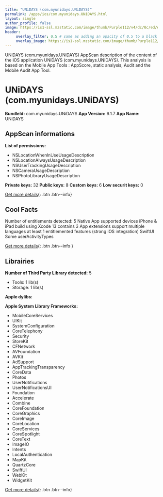 ```yaml
---
title: "UNiDAYS (com.myunidays.UNiDAYS)"
permalink: /apps/ios/com.myunidays.UNiDAYS.html
layout: single
author_profile: false
image: https://is1-ssl.mzstatic.com/image/thumb/Purple112/v4/dc/0c/ed/dc0ced78-9c09-68ea-5054-e303f3d40685/AppIcon-Live-1x_U007emarketing-0-10-0-85-220.png/512x512bb.jpg
header: 
     overlay_filter: 0.5 # same as adding an opacity of 0.5 to a black background
     overlay_image: https://is1-ssl.mzstatic.com/image/thumb/Purple112/v4/dc/0c/ed/dc0ced78-9c09-68ea-5054-e303f3d40685/AppIcon-Live-1x_U007emarketing-0-10-0-85-220.png/512x512bb.jpg
---
```

UNiDAYS (com.myunidays.UNiDAYS) AppScan description of the content of the iOS application UNiDAYS (com.myunidays.UNiDAYS). This analysis is based on the Mobile App Tools : AppScore, static analysis, Audit and the Mobile Audit App Tool.

# UNiDAYS (com.myunidays.UNiDAYS)

**BundleId:** com.myunidays.UNiDAYS
**App Version:** 9.1.7
**App Name:** UNiDAYS


## AppScan informations 

**List of permissions:** 
- NSLocationWhenInUseUsageDescription
- NSLocationAlwaysUsageDescription
- NSUserTrackingUsageDescription
- NSCameraUsageDescription
- NSPhotoLibraryUsageDescription
  
  
**Private keys:** 32
**Public keys:** 8
**Custom keys:** 6
**Low securit keys:** 0
  
[Get more details](/pricing.html){: .btn .btn--info}

## Cool Facts

Number of entitlements detected: 5
Native App
supported devices iPhone & iPad
build using Xcode 13
contains 3 App extensions
support multiple languages
at least 1 entitlemented features (strong iOS integration)
SwiftUI
Some userActivityTypes
  
[Get more details](/pricing.html){: .btn .btn--info }

## Librairies 
**Number of Third Party Library detected:** 5
- Tools: 1 lib(s)
- Storage: 1 lib(s)


**Apple dylibs:**


**Apple System Library Frameworks:**
- MobileCoreServices
- UIKit
- SystemConfiguration
- CoreTelephony
- Security
- StoreKit
- CFNetwork
- AVFoundation
- AVKit
- AdSupport
- AppTrackingTransparency
- CoreData
- Photos
- UserNotifications
- UserNotificationsUI
- Foundation
- Accelerate
- Combine
- CoreFoundation
- CoreGraphics
- CoreImage
- CoreLocation
- CoreServices
- CoreSpotlight
- CoreText
- ImageIO
- Intents
- LocalAuthentication
- MapKit
- QuartzCore
- SwiftUI
- WebKit
- WidgetKit


  
[Get more details](/pricing.html){: .btn .btn--info}

